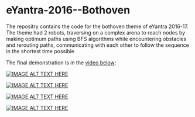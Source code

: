 # eYantra-2016--Bothoven
The repositry contains the code for the bothoven theme of eYantra 2016-17. The theme had 2 robots, traversing on a complex arena to reach nodes by making optimum paths using BFS algorithms while encountering obstacles and rerouting paths, communicating with each other to follow the sequence in the shortest time possible

The final demonstration is in the [video below](https://www.youtube.com/watch?v=klHIkianCT4):

[![IMAGE ALT TEXT HERE](https://img.youtube.com/vi/klHIkianCT4/0.jpg)](https://www.youtube.com/watch?v=klHIkianCT4)

[![IMAGE ALT TEXT HERE](https://img.youtube.com/vi/bUvIXzAyDLs/0.jpg)](https://www.youtube.com/watch?v=bUvIXzAyDLs)

[![IMAGE ALT TEXT HERE](https://img.youtube.com/vi/3GtGKEYKxqE/0.jpg)](https://www.youtube.com/watch?v=3GtGKEYKxqE)

[![IMAGE ALT TEXT HERE](https://img.youtube.com/vi/P6jeyAktjbk/0.jpg)](https://www.youtube.com/watch?v=P6jeyAktjbk)
